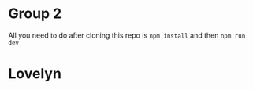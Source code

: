 
# Group 2

All you need to do after cloning this repo is
`npm install`
and then
`npm run dev`

# Lovelyn
